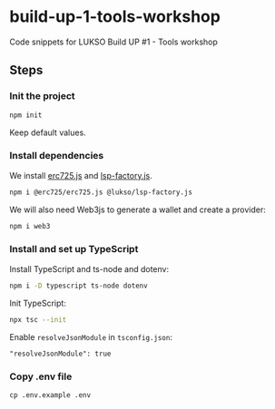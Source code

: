 # build-up-1-tools-workshop

Code snippets for LUKSO Build UP #1 - Tools workshop

## Steps

### Init the project

```sh
npm init
```

Keep default values.

### Install dependencies

We install [erc725.js](https://docs.lukso.tech/tools/erc725js/getting-started) and [lsp-factory.js](https://docs.lukso.tech/tools/lsp-factoryjs/getting-started).

```sh
npm i @erc725/erc725.js @lukso/lsp-factory.js
```

We will also need Web3js to generate a wallet and create a provider:

```sh
npm i web3
```

### Install and set up TypeScript

Install TypeScript and ts-node and dotenv:

```sh
npm i -D typescript ts-node dotenv
```

Init TypeScript:

```sh
npx tsc --init
```

Enable `resolveJsonModule` in `tsconfig.json`:

```
"resolveJsonModule": true
```

### Copy .env file

```
cp .env.example .env
```
